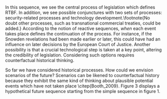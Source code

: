In this sequence, we see the central process of legislation which defines RTBF. In addition, we see possible conjunctures with two sets of processes: security-related processes and technology development.\footnote{No doubt other processes, such as transnational commercial treaties, could be added.}
According to the notion of reactive sequences, *when* each event takes place defines the continuation of the process.
For instance, if the Snowden revelations had been made earlier or later, this could have had an influence on later decisions by the European Court of Justice.
Another possibility is that a crucial technological step is taken at a key point, altering the credibility of legislation.
Considering such options requires counterfactual historical thinking.

So far we have considered historical processes.
How could we envision scenarios of the future?
Scenarios can be likened to counterfactual history because they exhibit the same kind of thinking about plausible potential events which have not taken place \citep{Booth_2009}.
Figure 3 displays a hypothetical future sequence starting from the simple sequence in figure 1.